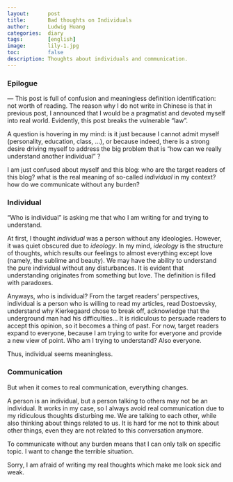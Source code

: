 ```yaml
---
layout:      post
title:       Bad thoughts on Individuals
author:      Ludwig Huang
categories:  diary
tags:        [english]
image:       lily-1.jpg
toc:         false
description: Thoughts about individuals and communication.
---
```


### Epilogue

— This post is full of confusion and meaningless definition identification: not worth of reading. The reason why I do not write in Chinese is that in previous post, I announced that I would be a pragmatist and devoted myself into real world. Evidently, this post breaks the vulnerable “law”.

A question is hovering in my mind: is it just because I cannot admit myself (personality, education, class, …), or because indeed, there is a strong desire driving myself to address the big problem that is “how can we really understand another individual” ?

I am just confused about myself and this blog: who are the target readers of this blog? what is the real meaning of so-called *individual* in my context? how do we communicate without any burden?

### Individual

“Who is individual” is asking me that who I am writing for and trying to understand.

At first, I thought *individual* was a person without any ideologies. However, it was quiet obscured due to *ideology*. In my mind, *ideology* is the structure of thoughts, which results our feelings to almost everything except love (namely, the sublime and beauty). We may have the ability to understand the pure individual without any disturbances. It is evident that understanding originates from something but love. The definition is filled with paradoxes.

Anyways, who is individual? From the target readers’ perspectives, individual is a person who is willing to read my articles, read Dostoevsky, understand why Kierkegaard chose to break off, acknowledge that the underground man had his difficulties… It is ridiculous to persuade readers to accept this opinion, so it becomes a thing of past. For now, target readers expand to everyone, because I am trying to write for everyone and provide a new view of point. Who am I trying to understand? Also everyone.

Thus, individual seems meaningless.

### Communication

But when it comes to real communication, everything changes.

A person is an individual, but a person talking to others may not be an individual. It works in my case, so I always avoid real communication due to my ridiculous thoughts disturbing me. We are talking to each other, while also thinking about things related to us. It is hard for me not to think about other things, even they are not related to this conversation anymore.

To communicate without any burden means that I can only talk on specific topic. I want to change the terrible situation.

Sorry, I am afraid of writing my real thoughts which make me look sick and weak.

